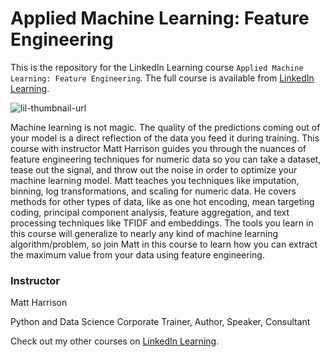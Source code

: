 # Applied Machine Learning: Feature Engineering
This is the repository for the LinkedIn Learning course `Applied Machine Learning: Feature Engineering`. The full course is available from [LinkedIn Learning][lil-course-url].

![lil-thumbnail-url]

Machine learning is not magic. The quality of the predictions coming out of your model is a direct reflection of the data you feed it during training. This course with instructor Matt Harrison guides you through the nuances of feature engineering techniques for numeric data so you can take a dataset, tease out the signal, and throw out the noise in order to optimize your machine learning model. Matt teaches you techniques like imputation, binning, log transformations, and scaling for numeric data. He covers methods for other types of data, like as one hot encoding, mean targeting coding, principal component analysis, feature aggregation, and text processing techniques like TFIDF and embeddings. The tools you learn in this course will generalize to nearly any kind of machine learning algorithm/problem, so join Matt in this course to learn how you can extract the maximum value from your data using feature engineering.

 ### Instructor

Matt Harrison

Python and Data Science Corporate Trainer, Author, Speaker, Consultant                   

Check out my other courses on [LinkedIn Learning](https://www.linkedin.com/learning/instructors/matt-harrison?u=104).



[0]: # (Replace these placeholder URLs with actual course URLs)

[lil-course-url]: https://www.linkedin.com/learning/applied-machine-learning-feature-engineering-23752649
[lil-thumbnail-url]: https://media.licdn.com/dms/image/D560DAQHy5vdQuVfgvw/learning-public-crop_675_1200/0/1712707937171?e=2147483647&v=beta&t=F_Dqs3N174G-FLIAoBvKf0LDPwx8mRQ5BKJhZ7FPv4k

